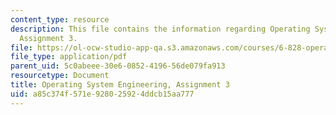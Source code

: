 ```yaml
---
content_type: resource
description: This file contains the information regarding Operating System Engineering,
  Assignment 3.
file: https://ol-ocw-studio-app-qa.s3.amazonaws.com/courses/6-828-operating-system-engineering-fall-2012/a85c374f571e928025924ddcb15aa777_MIT6_828F12_assignment3.pdf
file_type: application/pdf
parent_uid: 5c0abeee-30e6-0852-4196-56de079fa913
resourcetype: Document
title: Operating System Engineering, Assignment 3
uid: a85c374f-571e-9280-2592-4ddcb15aa777
---
```

